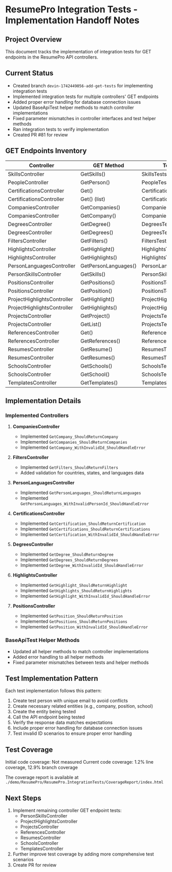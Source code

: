 # ResumePro Integration Tests - Implementation Handoff Notes

## Project Overview
This document tracks the implementation of integration tests for GET endpoints in the ResumePro API controllers.

## Current Status
- Created branch `devin-1742449056-add-get-tests` for implementing integration tests
- Implemented integration tests for multiple controllers' GET endpoints
- Added proper error handling for database connection issues
- Updated BaseApiTest helper methods to match controller implementations
- Fixed parameter mismatches in controller interfaces and test helper methods
- Ran integration tests to verify implementation
- Created PR #81 for review

## GET Endpoints Inventory

| Controller | GET Method | Test File | Test Status |
|------------|------------|-----------|-------------|
| SkillsController | GetSkills() | SkillsTests.cs | Implemented |
| PeopleController | GetPerson() | PeopleTests.cs | Implemented |
| CertificationsController | Get() | CertificationsTests.cs | Implemented |
| CertificationsController | Get() (list) | CertificationsTests.cs | Implemented |
| CompaniesController | GetCompanies() | CompaniesTests.cs | Implemented |
| CompaniesController | GetCompany() | CompaniesTests.cs | Implemented |
| DegreesController | GetDegree() | DegreesTests.cs | Implemented |
| DegreesController | GetDegrees() | DegreesTests.cs | Implemented |
| FiltersController | GetFilters() | FiltersTests.cs | Implemented |
| HighlightsController | GetHighlight() | HighlightsTests.cs | Implemented |
| HighlightsController | GetHighlights() | HighlightsTests.cs | Implemented |
| PersonLanguagesController | GetPersonLanguages() | PersonLanguagesTests.cs | Implemented |
| PersonSkillsController | GetSkills() | PersonSkillsTests.cs | Placeholder |
| PositionsController | GetPositions() | PositionsTests.cs | Implemented |
| PositionsController | GetPosition() | PositionsTests.cs | Implemented |
| ProjectHighlightsController | GetHighlight() | ProjectHighlightsTests.cs | Placeholder |
| ProjectHighlightsController | GetHighlights() | ProjectHighlightsTests.cs | Placeholder |
| ProjectsController | GetProject() | ProjectsTests.cs | Placeholder |
| ProjectsController | GetList() | ProjectsTests.cs | Placeholder |
| ReferencesController | Get() | ReferencesTests.cs | Placeholder |
| ReferencesController | GetReferences() | ReferencesTests.cs | Placeholder |
| ResumesController | GetResume() | ResumesTests.cs | Placeholder |
| ResumesController | GetResumes() | ResumesTests.cs | Placeholder |
| SchoolsController | GetSchools() | SchoolsTests.cs | Placeholder |
| SchoolsController | GetSchool() | SchoolsTests.cs | Placeholder |
| TemplatesController | GetTemplates() | TemplatesTests.cs | Placeholder |

## Implementation Details

### Implemented Controllers
1. **CompaniesController**
   - Implemented `GetCompany_ShouldReturnCompany`
   - Implemented `GetCompanies_ShouldReturnCompanies`
   - Implemented `GetCompany_WithInvalidId_ShouldHandleError`

2. **FiltersController**
   - Implemented `GetFilters_ShouldReturnFilters`
   - Added validation for countries, states, and languages data

3. **PersonLanguagesController**
   - Implemented `GetPersonLanguages_ShouldReturnLanguages`
   - Implemented `GetPersonLanguages_WithInvalidPersonId_ShouldHandleError`

4. **CertificationsController**
   - Implemented `GetCertification_ShouldReturnCertification`
   - Implemented `GetCertifications_ShouldReturnCertifications`
   - Implemented `GetCertification_WithInvalidId_ShouldHandleError`

5. **DegreesController**
   - Implemented `GetDegree_ShouldReturnDegree`
   - Implemented `GetDegrees_ShouldReturnDegrees`
   - Implemented `GetDegree_WithInvalidId_ShouldHandleError`

6. **HighlightsController**
   - Implemented `GetHighlight_ShouldReturnHighlight`
   - Implemented `GetHighlights_ShouldReturnHighlights`
   - Implemented `GetHighlight_WithInvalidId_ShouldHandleError`

7. **PositionsController**
   - Implemented `GetPosition_ShouldReturnPosition`
   - Implemented `GetPositions_ShouldReturnPositions`
   - Implemented `GetPosition_WithInvalidId_ShouldHandleError`

### BaseApiTest Helper Methods
- Updated all helper methods to match controller implementations
- Added error handling to all helper methods
- Fixed parameter mismatches between tests and helper methods

## Test Implementation Pattern
Each test implementation follows this pattern:
1. Create test person with unique email to avoid conflicts
2. Create necessary related entities (e.g., company, position, school)
3. Create the entity being tested
4. Call the API endpoint being tested
5. Verify the response data matches expectations
6. Include proper error handling for database connection issues
7. Test invalid ID scenarios to ensure proper error handling

## Test Coverage

Initial code coverage: Not measured
Current code coverage: 1.2% line coverage, 12.9% branch coverage

The coverage report is available at `./demo/ResumePro/ResumePro.IntegrationTests/CoverageReport/index.html`

## Next Steps
1. Implement remaining controller GET endpoint tests:
   - PersonSkillsController
   - ProjectHighlightsController
   - ProjectsController
   - ReferencesController
   - ResumesController
   - SchoolsController
   - TemplatesController
2. Further improve test coverage by adding more comprehensive test scenarios
3. Create PR for review
